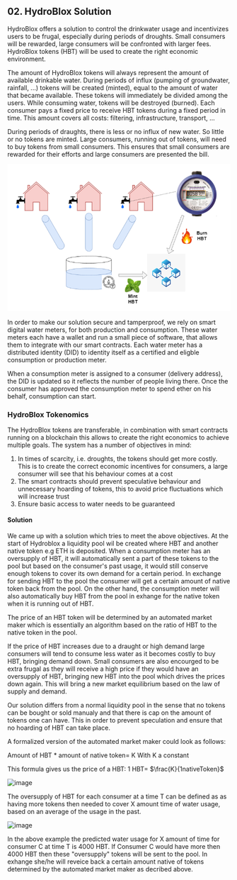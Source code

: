 ## 02. HydroBlox Solution

HydroBlox offers a solution to control the drinkwater usage and incentivizes users to be frugal, especially during periods of droughts.
Small consumers will be rewarded, large consumers will be confronted with larger fees.
HydroBlox tokens (HBT) will be used to create the right economic environment.

The amount of HydroBlox tokens will always represent the amount of available drinkable water.
During periods of influx (pumping of groundwater, rainfall, ...) tokens will be created (minted), equal to the amount of water that became available.
These tokens will immediately be divided among the users.
While consuming water, tokens will be destroyed (burned).
Each consumer pays a fixed price to receive HBT tokens during a fixed period in time.
This amount covers all costs: filtering, infrastructure, transport, ...

During periods of draughts, there is less or no influx of new water. So little or no tokens are minted.
Large consumers, running out of tokens, will need to buy tokens from small consumers.
This ensures that small consumers are rewarded for their efforts and large consumers are presented the bill.

![HydroBlox mechanism](images/hydroblox_mechanism.png)

In order to make our solution secure and tamperproof, we rely on smart digital water meters, for both production and consumption.
These water meters each have a wallet and run a small piece of software, that allows them to integrate with our smart contracts.
Each water meter has a distributed identity (DID) to identity itself as a certified and eligble consumption or production meter.

When a consumption meter is assigned to a consumer (delivery address), the DID is updated so it reflects the number of people living there.
Once the consumer has approved the consumption meter to spend ether on his behalf, consumption can start.

### HydroBlox Tokenomics

The HydroBlox tokens are transferable, in combination with smart contracts running on a blockchain this allows to create the right economics to achieve multiple goals. The system has a number of objectives in mind:
1. In times of scarcity, i.e. droughts, the tokens should get more costly. This is to create the correct economic incentives for consumers, a large consumer will see that his behaviour comes at a cost
2. The smart contracts should prevent speculative behaviour and unnecessary hoarding of tokens, this to avoid price fluctuations which will increase trust
3. Ensure basic access to water needs to be guaranteed

#### Solution

We came up with a solution which tries to meet the above objectives. At the start of Hydroblox a liquidity pool wil be created where HBT and another native token e.g ETH is deposited. When a consumption meter has an oversupply of HBT, it will automatically sent a part of these tokens to the pool but based on the consumer's past usage, it would still conserve enough tokens to cover its own demand for a certain period. In exchange for sending HBT to the pool the consumer will get a certain amount of native token back from the pool. On the other hand, the consumption meter will also automatically buy HBT from the pool in exhange for the native token when it is running out of HBT.

The price of an HBT token will be determined by an automated market maker which is essentially an algorithm based on the ratio of HBT to the native token in the pool.

If the price of HBT increases due to a draught or high demand large consumers will tend to consume less water as it becomes costly to buy HBT, bringing demand down. Small consumers are also encourged to be extra frugal as they will receive a high price if they would have an oversupply of HBT, bringing new HBT into the pool which drives the prices down again. This will bring a new market equilibrium based on the law of supply and demand.
 
Our solution differs from a normal liquidity pool in the sense that no tokens can be bought or sold manualy and that there is cap on the amount of tokens one can have.
This in order to prevent speculation and ensure that no hoarding of HBT can take place.

A formalized version of the automated market maker could look as follows:

Amount of HBT * amount of native token= K   With K a constant

This formula gives us the price of a HBT:   1 HBT= $\frac{K}{1nativeToken}$



![image](https://user-images.githubusercontent.com/25088136/174149927-fb7f8064-5611-4f0a-9ff8-45a9acb50dd5.png)

 
The oversupply of HBT for each consumer at a time T can be defined as as having more tokens then needed to cover X amount time of water usage, based on an average of the usage in the past.

![image](https://user-images.githubusercontent.com/25088136/174144348-91493f54-bb6a-4a33-aca3-95a4ddb3bc97.png)



In the above example the predicted water usage for X amount of time for consumer C at time T is 4000 HBT. If Consumer C would have more then 4000 HBT then these "oversupply" tokens will be sent to the pool. In exhange she/he will reveice back a certain amount native of tokens determined by the automated market maker as decribed above.
